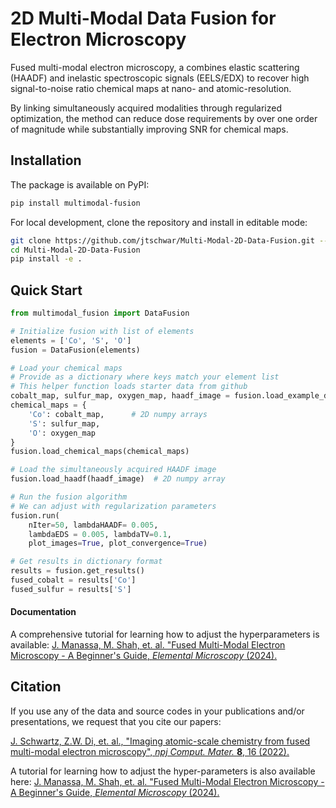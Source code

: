 # 2D Multi-Modal Data Fusion for Electron Microscopy

Fused multi-modal electron microscopy, a combines elastic scattering (HAADF) and inelastic spectroscopic signals (EELS/EDX) to recover high signal-to-noise ratio chemical maps at nano- and atomic-resolution. 


By linking simultaneously acquired modalities through regularized optimization, the method can reduce dose requirements by over one order of magnitude while substantially improving SNR for chemical maps. 

## Installation 

The package is available on PyPI:
```bash
pip install multimodal-fusion
```
For local development, clone the repository and install in editable mode:
```bash
git clone https://github.com/jtschwar/Multi-Modal-2D-Data-Fusion.git --recursive
cd Multi-Modal-2D-Data-Fusion
pip install -e . 
```

## Quick Start

```python
from multimodal_fusion import DataFusion

# Initialize fusion with list of elements
elements = ['Co', 'S', 'O']
fusion = DataFusion(elements)

# Load your chemical maps
# Provide as a dictionary where keys match your element list
# This helper function loads starter data from github
cobalt_map, sulfur_map, oxygen_map, haadf_image = fusion.load_example_data()
chemical_maps = {
    'Co': cobalt_map,      # 2D numpy arrays
    'S': sulfur_map, 
    'O': oxygen_map
}
fusion.load_chemical_maps(chemical_maps)

# Load the simultaneously acquired HAADF image
fusion.load_haadf(haadf_image)  # 2D numpy array

# Run the fusion algorithm 
# We can adjust with regularization parameters
fusion.run(
    nIter=50, lambdaHAADF= 0.005, 
    lambdaEDS = 0.005, lambdaTV=0.1,
    plot_images=True, plot_convergence=True)

# Get results in dictionary format
results = fusion.get_results()
fused_cobalt = results['Co']
fused_sulfur = results['S']
```
#### Documentation
A comprehensive tutorial for learning how to adjust the hyperparameters is available: [J. Manassa, M. Shah, et. al. "Fused Multi-Modal Electron Microscopy - A Beginner's Guide, _Elemental Microscopy_ (2024).](https://www.elementalmicroscopy.com/articles/EM000003)

## Citation

If you use any of the data and source codes in your publications and/or presentations, we request that you cite our papers:

[J. Schwartz, Z.W. Di, et. al., "Imaging atomic-scale chemistry from fused multi-modal electron microscopy", _npj Comput. Mater._ **8**, 16 (2022).](https://www.nature.com/articles/s41524-021-00692-5)


A tutorial for learning how to adjust the hyper-parameters is also available here: [J. Manassa, M. Shah, et. al. "Fused Multi-Modal Electron Microscopy - A Beginner's Guide, _Elemental Microscopy_ (2024).](https://www.elementalmicroscopy.com/articles/EM000003)


